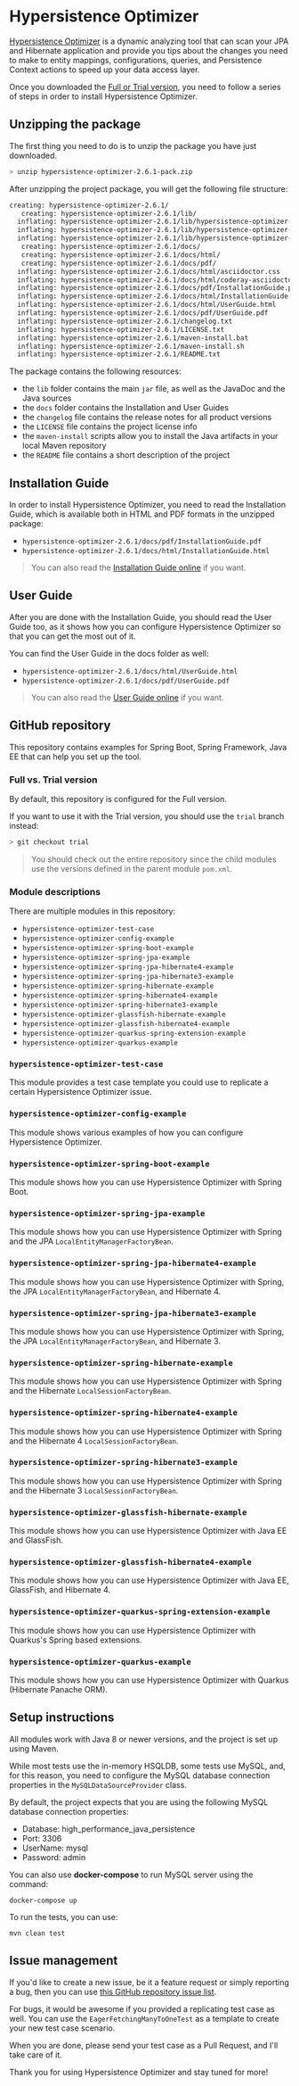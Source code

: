 # Hypersistence Optimizer

[Hypersistence Optimizer](https://vladmihalcea.com/hypersistence-optimizer/) is a dynamic analyzing tool that can scan your JPA and Hibernate application and provide you tips about the changes you need to make to entity mappings, configurations, queries, and Persistence Context actions to speed up your data access layer.

Once you downloaded the [Full or Trial version](https://vladmihalcea.com/hypersistence-optimizer/), you need to follow a series of steps in order to install Hypersistence Optimizer.

## Unzipping the package

The first thing you need to do is to unzip the package you have just downloaded.

```bash
> unzip hypersistence-optimizer-2.6.1-pack.zip
```

After unzipping the project package, you will get the following file structure:

```bash
creating: hypersistence-optimizer-2.6.1/
   creating: hypersistence-optimizer-2.6.1/lib/
  inflating: hypersistence-optimizer-2.6.1/lib/hypersistence-optimizer-2.6.1-javadoc.jar
  inflating: hypersistence-optimizer-2.6.1/lib/hypersistence-optimizer-2.6.1-sources.jar
  inflating: hypersistence-optimizer-2.6.1/lib/hypersistence-optimizer-2.6.1.jar
   creating: hypersistence-optimizer-2.6.1/docs/
   creating: hypersistence-optimizer-2.6.1/docs/html/
   creating: hypersistence-optimizer-2.6.1/docs/pdf/
  inflating: hypersistence-optimizer-2.6.1/docs/html/asciidoctor.css
  inflating: hypersistence-optimizer-2.6.1/docs/html/coderay-asciidoctor.css
  inflating: hypersistence-optimizer-2.6.1/docs/pdf/InstallationGuide.pdf
  inflating: hypersistence-optimizer-2.6.1/docs/html/InstallationGuide.html
  inflating: hypersistence-optimizer-2.6.1/docs/html/UserGuide.html
  inflating: hypersistence-optimizer-2.6.1/docs/pdf/UserGuide.pdf
  inflating: hypersistence-optimizer-2.6.1/changelog.txt
  inflating: hypersistence-optimizer-2.6.1/LICENSE.txt
  inflating: hypersistence-optimizer-2.6.1/maven-install.bat
  inflating: hypersistence-optimizer-2.6.1/maven-install.sh
  inflating: hypersistence-optimizer-2.6.1/README.txt
```

The package contains the following resources:

* the `lib` folder contains the main `jar` file, as well as the JavaDoc and the Java sources
* the `docs` folder contains the Installation and User Guides
* the `changelog` file contains the release notes for all product versions
* the `LICENSE` file contains the project license info
* the `maven-install` scripts allow you to install the Java artifacts in your local Maven repository
* the `README` file contains a short description of the project

## Installation Guide

In order to install Hypersistence Optimizer, you need to read the Installation Guide, which is available both in
HTML and PDF formats in the unzipped package:

* `hypersistence-optimizer-2.6.1/docs/pdf/InstallationGuide.pdf`
* `hypersistence-optimizer-2.6.1/docs/html/InstallationGuide.html`

> You can also read the [Installation Guide online](https://vladmihalcea.com/hypersistence-optimizer/docs/installation-guide/) if you want.

## User Guide

After you are done with the Installation Guide, you should read the User Guide too, as it shows how you can configure
Hypersistence Optimizer so that you can get the most out of it.

You can find the User Guide in the docs folder as well:

* `hypersistence-optimizer-2.6.1/docs/html/UserGuide.html`
* `hypersistence-optimizer-2.6.1/docs/pdf/UserGuide.pdf`

> You can also read the [User Guide online](https://vladmihalcea.com/hypersistence-optimizer/docs/user-guide/) if you want.

## GitHub repository

This repository contains examples for Spring Boot, Spring Framework, Java EE that can help you set up the tool.

### Full vs. Trial version

By default, this repository is configured for the Full version. 

If you want to use it with the Trial version, you should use the `trial` branch instead:

```bash
> git checkout trial
```

> You should check out the entire repository since the child modules use the versions defined in the parent module `pom.xml`.

### Module descriptions

There are multiple modules in this repository:

- `hypersistence-optimizer-test-case`
- `hypersistence-optimizer-config-example`
- `hypersistence-optimizer-spring-boot-example`
- `hypersistence-optimizer-spring-jpa-example`
- `hypersistence-optimizer-spring-jpa-hibernate4-example`
- `hypersistence-optimizer-spring-jpa-hibernate3-example`
- `hypersistence-optimizer-spring-hibernate-example`
- `hypersistence-optimizer-spring-hibernate4-example`
- `hypersistence-optimizer-spring-hibernate3-example`
- `hypersistence-optimizer-glassfish-hibernate-example`
- `hypersistence-optimizer-glassfish-hibernate4-example`
- `hypersistence-optimizer-quarkus-spring-extension-example`
- `hypersistence-optimizer-quarkus-example`

### `hypersistence-optimizer-test-case`

This module provides a test case template you could use to replicate a certain Hypersistence Optimizer issue.

### `hypersistence-optimizer-config-example`

This module shows various examples of how you can configure Hypersistence Optimizer.

### `hypersistence-optimizer-spring-boot-example`

This module shows how you can use Hypersistence Optimizer with Spring Boot.

### `hypersistence-optimizer-spring-jpa-example`

This module shows how you can use Hypersistence Optimizer with Spring and the JPA `LocalEntityManagerFactoryBean`.

### `hypersistence-optimizer-spring-jpa-hibernate4-example`

This module shows how you can use Hypersistence Optimizer with Spring, the JPA `LocalEntityManagerFactoryBean`, and Hibernate 4.

### `hypersistence-optimizer-spring-jpa-hibernate3-example`

This module shows how you can use Hypersistence Optimizer with Spring, the JPA `LocalEntityManagerFactoryBean`, and Hibernate 3.

### `hypersistence-optimizer-spring-hibernate-example`

This module shows how you can use Hypersistence Optimizer with Spring and the Hibernate `LocalSessionFactoryBean`.

### `hypersistence-optimizer-spring-hibernate4-example`

This module shows how you can use Hypersistence Optimizer with Spring and the Hibernate 4 `LocalSessionFactoryBean`.

### `hypersistence-optimizer-spring-hibernate3-example`

This module shows how you can use Hypersistence Optimizer with Spring and the Hibernate 3 `LocalSessionFactoryBean`.

### `hypersistence-optimizer-glassfish-hibernate-example`

This module shows how you can use Hypersistence Optimizer with Java EE and GlassFish.

### `hypersistence-optimizer-glassfish-hibernate4-example`

This module shows how you can use Hypersistence Optimizer with Java EE, GlassFish, and Hibernate 4.

### `hypersistence-optimizer-quarkus-spring-extension-example`

This module shows how you can use Hypersistence Optimizer with Quarkus's Spring based extensions.

### `hypersistence-optimizer-quarkus-example`

This module shows how you can use Hypersistence Optimizer with Quarkus (Hibernate Panache ORM).

## Setup instructions

All modules work with Java 8 or newer versions, and the project is set up using Maven.

While most tests use the in-memory HSQLDB, some tests use MySQL, and, for this reason, you need to configure
the MySQL database connection properties in the `MySQLDataSourceProvider` class.

By default, the project expects that you are using the following MySQL database connection properties:

* Database: high_performance_java_persistence
* Port: 3306
* UserName: mysql
* Password: admin
 
You can also use **docker-compose** to run MySQL server using the command: 

    docker-compose up
    
To run the tests, you can use:

    mvn clean test

## Issue management

If you'd like to create a new issue, be it a feature request or simply reporting a bug, then you can use [this GitHub repository issue list](https://github.com/vladmihalcea/hypersistence-optimizer/issues).

For bugs, it would be awesome if you provided a replicating test case as well. You can use the `EagerFetchingManyToOneTest` as a template to create your new test case scenario.

When you are done, please send your test case as a Pull Request, and I'll take care of it.

Thank you for using Hypersistence Optimizer and stay tuned for more!
